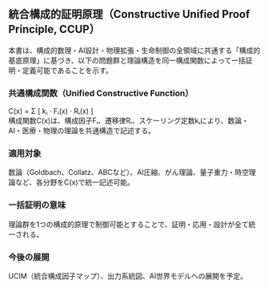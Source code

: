 ## 統合構成的証明原理（Constructive Unified Proof Principle, CCUP）

本書は、構成的数理・AI設計・物理拡張・生命制御の全領域に共通する「構成的基底原理」に基づき、以下の問題群と理論構造を同一構成関数によって一括証明・定義可能であることを示す。

### 共通構成関数（Unified Constructive Function）

C(x) = Σ [ kᵢ · Fᵢ(x) · Rᵢ(x) ]  
構成関数C(x)は、構成因子Fᵢ、遷移律Rᵢ、スケーリング定数kᵢにより、数論・AI・医療・物理の理論を共通構造で記述する。

### 適用対象

数論（Goldbach、Collatz、ABCなど）、AI圧縮、がん理論、量子重力・時空理論など、各分野をC(x)で統一記述可能。

### 一括証明の意味

理論群を1つの構成的原理で制御可能とすることで、証明・応用・設計が全て統一される。

### 今後の展開

UCIM（統合構成因子マップ）、出力系統図、AI世界モデルへの展開を予定。
